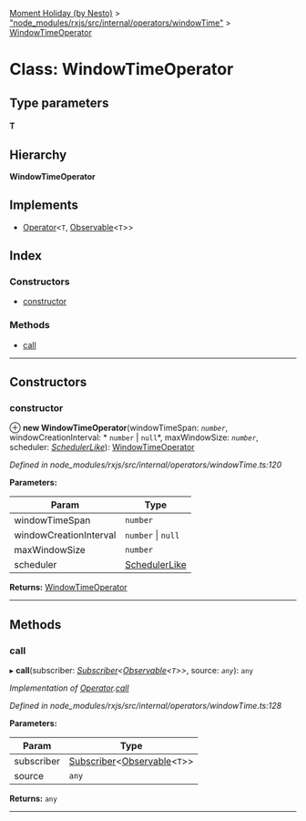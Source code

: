 [Moment Holiday (by Nesto)](../README.md) > ["node_modules/rxjs/src/internal/operators/windowTime"](../modules/_node_modules_rxjs_src_internal_operators_windowtime_.md) > [WindowTimeOperator](../classes/_node_modules_rxjs_src_internal_operators_windowtime_.windowtimeoperator.md)

# Class: WindowTimeOperator

## Type parameters
#### T 
## Hierarchy

**WindowTimeOperator**

## Implements

* [Operator](../interfaces/_node_modules_rxjs_src_internal_operator_.operator.md)<`T`, [Observable](_node_modules_rxjs_src_internal_observable_.observable.md)<`T`>>

## Index

### Constructors

* [constructor](_node_modules_rxjs_src_internal_operators_windowtime_.windowtimeoperator.md#constructor)

### Methods

* [call](_node_modules_rxjs_src_internal_operators_windowtime_.windowtimeoperator.md#call)

---

## Constructors

<a id="constructor"></a>

###  constructor

⊕ **new WindowTimeOperator**(windowTimeSpan: *`number`*, windowCreationInterval: * `number` &#124; `null`*, maxWindowSize: *`number`*, scheduler: *[SchedulerLike](../interfaces/_node_modules_rxjs_src_internal_types_.schedulerlike.md)*): [WindowTimeOperator](_node_modules_rxjs_src_internal_operators_windowtime_.windowtimeoperator.md)

*Defined in node_modules/rxjs/src/internal/operators/windowTime.ts:120*

**Parameters:**

| Param | Type |
| ------ | ------ |
| windowTimeSpan | `number` |
| windowCreationInterval |  `number` &#124; `null`|
| maxWindowSize | `number` |
| scheduler | [SchedulerLike](../interfaces/_node_modules_rxjs_src_internal_types_.schedulerlike.md) |

**Returns:** [WindowTimeOperator](_node_modules_rxjs_src_internal_operators_windowtime_.windowtimeoperator.md)

___

## Methods

<a id="call"></a>

###  call

▸ **call**(subscriber: *[Subscriber](_node_modules_rxjs_src_internal_subscriber_.subscriber.md)<[Observable](_node_modules_rxjs_src_internal_observable_.observable.md)<`T`>>*, source: *`any`*): `any`

*Implementation of [Operator](../interfaces/_node_modules_rxjs_src_internal_operator_.operator.md).[call](../interfaces/_node_modules_rxjs_src_internal_operator_.operator.md#call)*

*Defined in node_modules/rxjs/src/internal/operators/windowTime.ts:128*

**Parameters:**

| Param | Type |
| ------ | ------ |
| subscriber | [Subscriber](_node_modules_rxjs_src_internal_subscriber_.subscriber.md)<[Observable](_node_modules_rxjs_src_internal_observable_.observable.md)<`T`>> |
| source | `any` |

**Returns:** `any`

___

